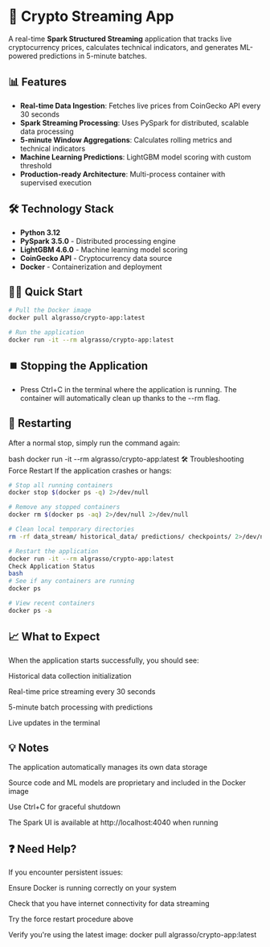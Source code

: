 # 🚀 Crypto Streaming App

A real-time **Spark Structured Streaming** application that tracks live cryptocurrency prices, calculates technical indicators, and generates ML-powered predictions in 5-minute batches.

## 📊 Features

- **Real-time Data Ingestion**: Fetches live prices from CoinGecko API every 30 seconds
- **Spark Streaming Processing**: Uses PySpark for distributed, scalable data processing
- **5-minute Window Aggregations**: Calculates rolling metrics and technical indicators
- **Machine Learning Predictions**: LightGBM model scoring with custom threshold
- **Production-ready Architecture**: Multi-process container with supervised execution

## 🛠️ Technology Stack

- **Python 3.12**
- **PySpark 3.5.0** - Distributed processing engine
- **LightGBM 4.6.0** - Machine learning model scoring
- **CoinGecko API** - Cryptocurrency data source
- **Docker** - Containerization and deployment

## 🏃‍♂️ Quick Start

```bash
# Pull the Docker image
docker pull algrasso/crypto-app:latest

# Run the application
docker run -it --rm algrasso/crypto-app:latest
```

## ⏹️ Stopping the Application
- Press Ctrl+C in the terminal where the application is running. The container will automatically clean up thanks to the --rm flag.

## 🔄 Restarting
After a normal stop, simply run the command again:

bash
docker run -it --rm algrasso/crypto-app:latest
🛠️ Troubleshooting
Force Restart
If the application crashes or hangs:

```bash
# Stop all running containers
docker stop $(docker ps -q) 2>/dev/null

# Remove any stopped containers
docker rm $(docker ps -aq) 2>/dev/null 2>/dev/null

# Clean local temporary directories
rm -rf data_stream/ historical_data/ predictions/ checkpoints/ 2>/dev/null || true

# Restart the application
docker run -it --rm algrasso/crypto-app:latest
Check Application Status
bash
# See if any containers are running
docker ps

# View recent containers
docker ps -a
```
## 📈 What to Expect
When the application starts successfully, you should see:

Historical data collection initialization

Real-time price streaming every 30 seconds

5-minute batch processing with predictions

Live updates in the terminal

## 💡 Notes
The application automatically manages its own data storage

Source code and ML models are proprietary and included in the Docker image

Use Ctrl+C for graceful shutdown

The Spark UI is available at http://localhost:4040 when running

## ❓ Need Help?
If you encounter persistent issues:

Ensure Docker is running correctly on your system

Check that you have internet connectivity for data streaming

Try the force restart procedure above

Verify you're using the latest image: docker pull algrasso/crypto-app:latest
